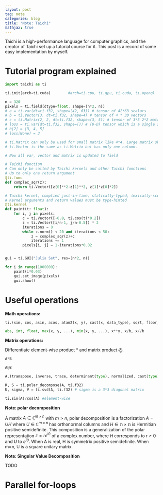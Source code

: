 ```yaml
---
layout: post
tag: note
categories: blog
title: "Note: Taichi"
mathjax: true
---
```


Taichi is a high-performance language for computer graphics, and the creator of Taichi set up a tutorial course for it. This post is a record of some easy implementation by myself.

# Tutorial program explained

```python
import taichi as ti

ti.init(arch=ti.cuda)        #arch=ti.cpu, ti.gpu, ti.cuda, ti.opengl

n = 320
pixels = ti.field(dtype=float, shape=(n*2, n))
# a = ti.var(dt=ti.f32, shape=(42, 63)) # tensor of 42*63 scalars
# b = ti.Vector(3, dt=ti.f32, shape=4) # tensor of 4 * 3D vectors
# c = ti.Matrix(2, 2, dt=ti.f32, shape=(3, 5)) # tensor of 3*5 2*2 matrices
# loss = ti.var(dt=ti.f32, shape=()) # (0-D) tensor which is a single scalar
# b[2] = [3, 4, 5]
# loss[None] = 3

# ti.Matrix can only be used for small matrix like 4*4. Large matrix should be used as 2D tensor of scalars
# ti.Vector is the same as ti.Matrix but has only one column.

# Now all var, vector and matrix is updated to field

# Taichi function
# Can only be called by Taichi kernels and other Taichi functions
# Up to only one return argument 
@ti.func
def complex_sqr(z):
    return ti.Vector([z[0]**2-z[1]**2, z[1]*z[0]*2])

# Taichi kernel, complied just-in-time, statically-typed, lexically-scoped, parallel and differentiable
# Kernel arguments and return values must be type-hinted
@ti.kernel
def paint(t: float):
    for i, j in pixels:
        c = ti.Vector([-0.8, ti.cos(t)*0.2])
        z = ti.Vector([i/n-1, j/n-0.5]) * 2
        iterations = 0
        while z.norm() < 20 and iterations < 50:
            z = complex_sqr(z)+c
            iterations += 1
        pixels[i, j] = 1-iterations*0.02


gui = ti.GUI("Julia Set", res=(n*2, n))

for i in range(1000000):
    paint(i*0.03)
    gui.set_image(pixels)
    gui.show()
```

# Useful operations

**Math operations:**

```python
ti.(sin, cos, asin, acos, atan2(x, y), cast(x, data_type), sqrt, floor, ceil, inv, tan, tanh, exp, log, random(data_type))

abs, int, float, max(x, y, ...), min(x, y, ...), x**y, x/b, x//b
```

**Matrix operations:**

Differentiate element-wise product \* and matrix product @.

```python
A*B

A@B

A.(transpose, inverse, trace, determinant(type), normalized, cast(type))

R, S = ti.polar_decompose(A, ti.f32) 
U, sigma, V = ti.svd(A, ti.f32) # sigma is a 3*3 diagonal matrix

ti.sin(A)/cos(A) #element-wise
```

**Note: polar decomposition**

A matrix $A\in \mathbb{C}^{m\times n}$ with $m>n$, polar decomposition is a factorization $A=UH$ where $U\in \mathbb{C}^{m\times n}$ has orthonormal columns and $H\in\mathbb{n\times n}$ is Hermitian positive semidefinite. This composition is a generalization of the polar representation $z=re^{i\theta}$ of a complex number, where $H$ corresponds to $r\geq 0$ and $U$ to $e^{i\theta}$. When A is real, H is symmetrix positive semidefinite. When m=n, U is a square unitary matrix.

**Note: Singular Value Decomposition**

TODO

# Parallel for-loops
